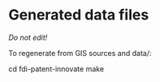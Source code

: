 # Generated data files

*Do not edit!*

To regenerate from GIS sources and data/:

cd fdi-patent-innovate
make
